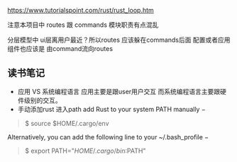 https://www.tutorialspoint.com/rust/rust_loop.htm

注意本项目中 
routes 跟 commands 模块职责有点混乱

分层模型中 ui层离用户最近？所以routes 应该躲在commands后面 配置或者应用组件也应该是
由command流向routes

## 读书笔记

- 应用 VS 系统编程语言
应用主要是跟user用户交互 而系统编程语言主要跟硬件级别的交互。
- 手动添加rust 进入path
add Rust to your system PATH manually −

> $ source $HOME/.cargo/env

Alternatively, you can add the following line to your ~/.bash_profile −

> $ export PATH="$HOME/.cargo/bin:$PATH"
